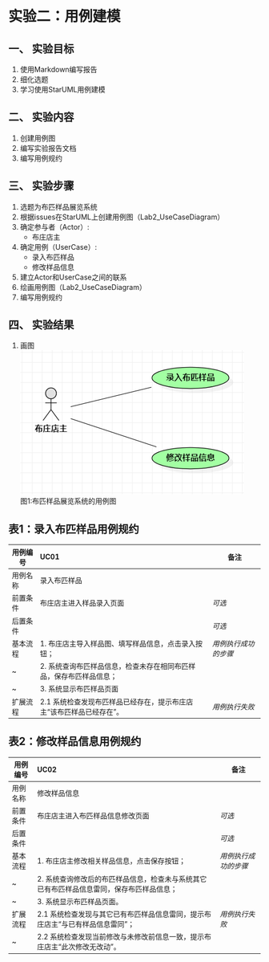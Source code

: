 # 实验二：用例建模  

## 一、 实验目标  

1. 使用Markdown编写报告
2. 细化选题
3. 学习使用StarUML用例建模

## 二、 实验内容  

1. 创建用例图
2. 编写实验报告文档
3. 编写用例规约
   
## 三、 实验步骤  
   
1. 选题为布匹样品展览系统
2. 根据issues在StarUML上创建用例图（Lab2_UseCaseDiagram）
3. 确定参与者（Actor）:  
      - 布庄店主   
4. 确定用例（UserCase）:   
      - 录入布匹样品
      - 修改样品信息
5. 建立Actor和UserCase之间的联系
6. 绘画用例图（Lab2_UseCaseDiagram）
7. 编写用例规约
   
## 四、 实验结果  

1. 画图  
![用例图](./Lab2_UseCaseDiagram.jpg)  
图1:布匹样品展览系统的用例图

## 表1：录入布匹样品用例规约  

用例编号  | UC01 | 备注  
-|:-|-  
用例名称  | 录入布匹样品  |   
前置条件  |  布庄店主进入样品录入页面   | *可选*   
后置条件  |       | *可选*   
基本流程  | 1. 布庄店主导入样品图、填写样品信息，点击录入按钮；   |*用例执行成功的步骤*    
~| 2. 系统查询布匹样品信息，检查未存在相同布匹样品，保存布匹样品信息；  |   
~| 3. 系统显示布匹样品页面   |
扩展流程  | 2.1 系统检查发现布匹样品已经存在，提示布庄店主“该布匹样品已经存在”。 |*用例执行失败*    


## 表2：修改样品信息用例规约  

用例编号  | UC02 | 备注  
-|:-|-  
用例名称  | 修改样品信息  |   
前置条件  |  布庄店主进入布匹样品信息修改页面   | *可选*   
后置条件  |    | *可选*   
基本流程  | 1. 布庄店主修改相关样品信息，点击保存按钮；   |*用例执行成功的步骤*         
~| 2. 系统查询修改后的布匹样品信息，检查未与系统其它已有布匹样品信息雷同，保存布匹样品信息；  |   
~| 3. 系统显示布匹样品页面。  |  
扩展流程  | 2.1 系统检查发现与其它已有布匹样品信息雷同，提示布庄店主“与已有样品信息雷同”；  |*用例执行失败*    
~| 2.2 系统检查发现当前修改与未修改前信息一致，提示布庄店主“此次修改无改动”。  |  



